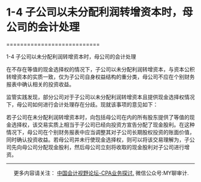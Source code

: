 ﻿# 1-4 子公司以未分配利润转增资本时，母公司的会计处理
===========================

  

1-4 子公司以未分配利润转增资本时，母公司的会计处理

在不存在等值的现金选择权的情况下，子公司以未分配利润转增资本，与资本公积转增资本的实质一致，仅为子公司自身权益结构的重分类，母公司不应在个别财务报表中确认相关的投资收益。

监管实践发现，部分公司对于子公司以未分配利润转增资本且提供现金选择权情况下，母公司如何进行会计处理存在分歧。现就该事项的意见如下：

若子公司在未分配利润转增资本时，向包括母公司在内的所有股东提供了等值的现金选择权，该交易实质上相当于子公司已经向投资方宣告分配了现金股利。在这种情况下，母公司在个别财务报表中应当调整其对子公司长期股权投资的账面价值，同时确认投资收益。若母公司并未行使现金选择权，则可以将该交易理解为，子公司先向母公司分配现金股利，然后母公司立刻将收取的现金股利对子公司进行增资。

* * *

     更多内容请关注： [中国会计视野论坛-CPA业务探讨.](https://bbs.esnai.com/thread-5354530-1-3.html) 微信公众号:MY聊审计.